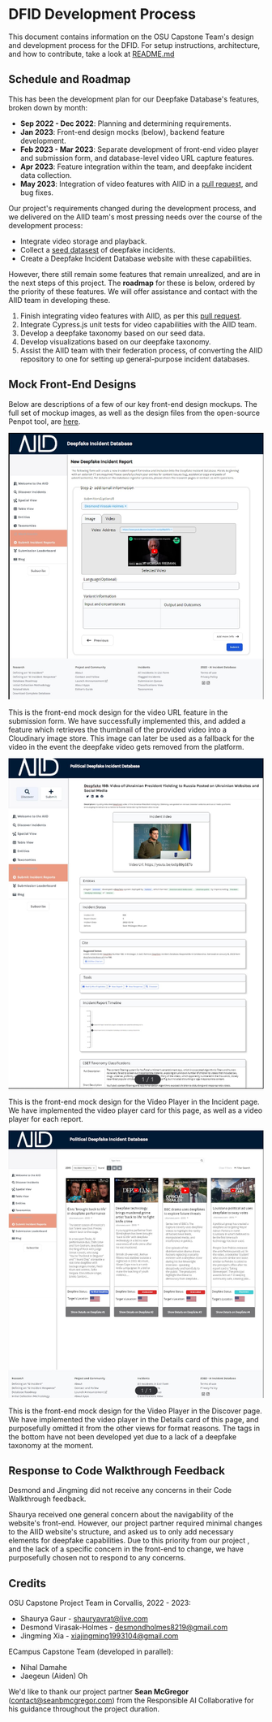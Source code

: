 # DFID Development Process

This document contains information on the OSU Capstone Team's design and development process for the DFID. For setup instructions, architecture, and how to contribute, take a look at [README.md](../README.md)

## Schedule and Roadmap

This has been the development plan for our Deepfake Database's features, broken down by month:

* **Sep 2022 - Dec 2022**: Planning and determining requirements.
* **Jan 2023**: Front-end design mocks (below), backend feature development.
* **Feb 2023 - Mar 2023**: Separate development of front-end video player and submission form, and database-level video URL capture features.
* **Apr 2023**: Feature integration within the team, and deepfake incident data collection.
* **May 2023**: Integration of video features with AIID in a [pull request](https://github.com/responsible-ai-collaborative/aiid/pull/1979), and bug fixes.

Our project's requirements changed during the development process, and we delivered on the AIID team's most pressing needs over the course of the development process:

* Integrate video storage and playback.
* Collect a [seed datasest](https://drive.google.com/file/d/1L3y0ObU-D0qfR8aVL4BNUBsiTGw-QKS8/view?usp=sharing) of deepfake incidents.
* Create a Deepfake Incident Database website with these capabilities.

However, there still remain some features that remain unrealized, and are in the next steps of this project. The **roadmap** for these is below, ordered by the priority of these features. We will offer assistance and contact with the AIID team in developing these.

1. Finish integrating video features with AIID, as per this [pull request](https://github.com/responsible-ai-collaborative/aiid/pull/1979).
1. Integrate Cypress.js unit tests for video capabilities with the AIID team.
1. Develop a deepfake taxonomy based on our seed data.
1. Develop visualizations based on our deepfake taxonomy.
1. Assist the AIID team with their federation process, of converting the AIID repository to one for setting up general-purpose incident databases.

## Mock Front-End Designs

Below are descriptions of a few of our key front-end design mockups. The full set of mockup images, as well as the design files from the open-source Penpot tool, are [here](https://drive.google.com/drive/folders/1_r3qoRPFh7tEV7RWvmwOAmVI5dxE0a9u?usp=share_link).

![](mock-submission.jpg)

This is the front-end mock design for the video URL feature in the submission form. We have successfully implemented this, and added a feature which retrieves the thumbnail of the provided video into a Cloudinary image store. This image can later be used as a fallback for the video in the event the deepfake video gets removed from the platform.

![](mock-incident.jpg)

This is the front-end mock design for the Video Player in the Incident page. We have implemented the video player card for this page, as well as a video player for each report.

![](mock-discover.jpg)

This is the front-end mock design for the Video Player in the Discover page. We have implemented the video player in the Details card of this page, and purposefully omitted it from the other views for format reasons. The tags in the bottom have not been developed yet due to a lack of a deepfake taxonomy at the moment.

## Response to Code Walkthrough Feedback

Desmond and Jingming did not receive any concerns in their Code Walkthrough feedback.

Shaurya received one general concern about the navigability of the website's front-end. However, our project partner required minimal changes to the AIID website's structure, and asked us to only add necessary elements for deepfake capabilities. Due to this priority from our project , and the lack of a specific concern in the front-end to change, we have purposefully chosen not to respond to any concerns.

## Credits

OSU Capstone Project Team in Corvallis, 2022 - 2023:

* Shaurya Gaur - [shauryavrat@live.com](mailto:shauryavrat@live.com)
* Desmond Virasak-Holmes - [desmondholmes8219@gmail.com](mailto:desmondholmes8219@gmail.com)
* Jingming Xia - [xiajingming1993104@gmail.com](mailto:xiajingming1993104@gmail.com)

ECampus Capstone Team (developed in parallel):

* Nihal Damahe
* Jaegeun (Aiden) Oh

We'd like to thank our project partner **Sean McGregor** ([contact@seanbmcgregor.com](contact@seanbmcgregor.com)) from the Responsible AI Collaborative for his guidance throughout the project duration.

